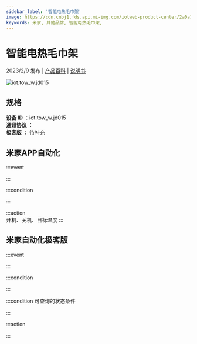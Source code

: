 ```yaml
---
sidebar_label: '智能电热毛巾架'
image: https://cdn.cnbj1.fds.api.mi-img.com/iotweb-product-center/2a0a1f9f699c339b4fdecf3f5f3690fe_1670478304550.png?GalaxyAccessKeyId=AKVGLQWBOVIRQ3XLEW&Expires=9223372036854775807&Signature=1RKt8Oj2TkmehzOkladndVNI+xs=
keywords: 米家, 其他品牌, 智能电热毛巾架, 
---
```

# 智能电热毛巾架

2023/2/9 发布 | [产品百科](https://home.mi.com/webapp/content/baike/product/index.html?model=iot.tow_w.jd015/) | [说明书](https://home.mi.com/views/introduction.html?model=iot.tow_w.jd015&region=cn)

![iot.tow_w.jd015](https://cdn.cnbj1.fds.api.mi-img.com/iotweb-product-center/2a0a1f9f699c339b4fdecf3f5f3690fe_1670478304550.png?GalaxyAccessKeyId=AKVGLQWBOVIRQ3XLEW&Expires=9223372036854775807&Signature=1RKt8Oj2TkmehzOkladndVNI+xs=)

## 规格  
> 
**设备 ID** ：iot.tow_w.jd015  
**通讯协议** ：  
**极客版**  ： 待补充 


## 米家APP自动化  

:::event  

:::

:::condition  

:::

:::action   
开机、关机、目标温度
:::

## 米家自动化极客版  

:::event  

:::

:::condition  

:::

:::condition 可查询的状态条件  

:::

:::action  

:::

        
